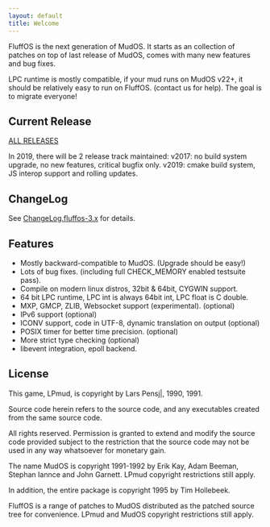 ```yaml
---
layout: default
title: Welcome
---
```


FluffOS is the next generation of MudOS. It starts as an collection of patches on top of last release of MudOS, comes with many new features and bug fixes.

LPC runtime is mostly compatible, if your mud runs on MudOS v22+, it should be relatively easy to run on FluffOS. (contact us for help). The goal is to migrate everyone!

## Current Release

[ALL RELEASES](https://github.com/fluffos/fluffos/releases)

In 2019, there will be 2 release track maintained:
v2017: no build system upgrade, no new features, critical bugfix only. 
v2019: cmake build system, JS interop support and rolling updates.

## ChangeLog

See [ChangeLog.fluffos-3.x](https://github.com/fluffos/fluffos/blob/next-3.0/ChangeLog.fluffos-3.x) for details.

## Features

- Mostly backward-compatible to MudOS. (Upgrade should be easy!)
- Lots of bug fixes. (including full CHECK_MEMORY enabled testsuite pass).
- Compile on modern linux distros, 32bit & 64bit, CYGWIN support.
- 64 bit LPC runtime, LPC int is always 64bit int, LPC float is C double.
- MXP, GMCP, ZLIB, Websocket support (experimental). (optional)
- IPv6 support (optional)
- ICONV support, code in UTF-8, dynamic translation on output (optional)
- POSIX timer for better time precision. (optional)
- More strict type checking (optional)
- libevent integration, epoll backend.

## License

This game, LPmud, is copyright by Lars Pensj|, 1990, 1991.

Source code herein refers to the source code, and any executables
created from the same source code.

All rights reserved. Permission is granted to extend and modify the
source code provided subject to the restriction that the source code may
not be used in any way whatsoever for monetary gain.

The name MudOS is copyright 1991-1992 by Erik Kay, Adam Beeman, Stephan Iannce
and John Garnett. LPmud copyright restrictions still apply.

In addition, the entire package is copyright 1995 by Tim Hollebeek.

FluffOS is a range of patches to MudOS distributed as the patched source tree for convenience. LPmud and MudOS copyright restrictions still apply.
